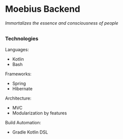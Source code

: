 # Moebius Backend

###### Immortalizes the essence and consciousness of people


### Technologies

Languages:
 * Kotlin
 * Bash
 
Frameworks:
 * Spring
 * Hibernate
 
Architecture:
 * MVC
 * Modularization by features
 
Build Automation:
 * Gradle Kotlin DSL
 
